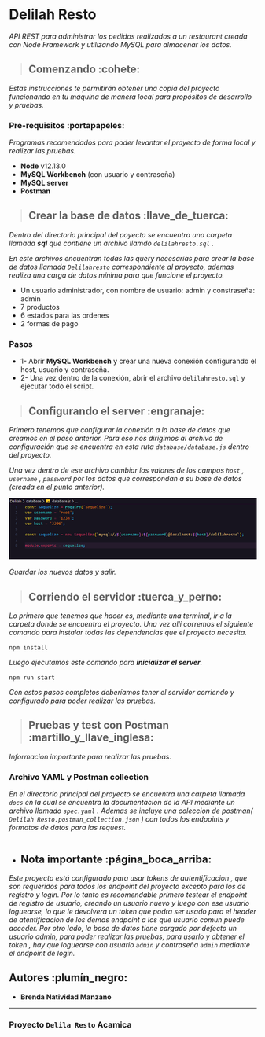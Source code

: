 # Delilah Resto
_API REST para administrar los pedidos realizados a un restaurant creada con Node Framework y utilizando MySQL para almacenar  los datos._
> ## Comenzando :cohete:
_Estas instrucciones te permitirán obtener una copia del proyecto funcionando en tu máquina de manera local para propósitos de desarrollo y pruebas._
### Pre-requisitos :portapapeles:
_Programas recomendados para poder levantar el proyecto de forma local y realizar las pruebas._
* __Node__ v12.13.0
* __MySQL Workbench__ (con usuario y contraseña)
* __MySQL server__
* __Postman__
 >## Crear la base de datos :llave_de_tuerca: 
_Dentro del directorio principal del poyecto se encuentra una carpeta llamada __sql__ que contiene un archivo llamdo `delilahresto.sql` ._

_En este archivos encuentran todas las query necesarias para crear la base de datos llamada `Delilahresto` correspondiente al proyecto, ademas realiza una carga de datos mínima para que funcione el proyecto._
* Un usuario administrador, con nombre de usuario: admin y constraseña: admin
* 7 productos
* 6 estados para las ordenes
* 2 formas de pago
### Pasos
* 1- Abrir __MySQL Workbench__ y crear una nueva conexión configurando el host, usuario y contraseña.
* 2- Una vez dentro de la conexión, abrir el archivo `delilahresto.sql` y ejecutar todo el script.

> ## Configurando el server  :engranaje:
_Primero tenemos que configurar la conexión a la base de datos que creamos en el paso anterior._
_Para eso nos dirigimos al archivo de configuración que se encuentra en esta ruta `database/database.js` dentro del proyecto._

_Una vez dentro de ese archivo cambiar los valores de los campos `host` , `username` , `password` por los datos que correspondan a su base de datos (creada en el punto  anterior)._

![ejemplo](Captura.PNG)

_Guardar los nuevos datos y salir._

> ## Corriendo el servidor  :tuerca_y_perno:
_Lo primero que tenemos que hacer es, mediante una terminal, ir a la carpeta donde se encuentra el proyecto._
_Una vez allí corremos el siguiente comando para instalar todas las dependencias que el proyecto necesita._
```
npm install
```
_Luego ejecutamos este comando para **inicializar el server**._
```
npm run start
```
_Con estos pasos completos deberíamos tener el servidor corriendo y configurado para poder realizar las pruebas._
> ## Pruebas y test con Postman :martillo_y_llave_inglesa:
_Informacion importante para realizar las pruebas._
### Archivo YAML y Postman collection
_En el directorio principal del proyecto se encuentra una carpeta llamada `docs` en la cual se encuentra la documentacion de la API mediante un archivo llamado `spec.yaml` ._
_Ademas se incluye una coleccion de postman( `Delilah Resto.postman_collection.json` ) con todos los endpoints y formatos de datos para las request._
```

```
* ## Nota importante :página_boca_arriba:
_Este proyecto está configurado para usar tokens de autentificacion , que son requeridos para todos los endpoint del proyecto excepto para los de registro y login._
_Por lo tanto es recomendable primero testear el endpoint de registro de usuario, creando un usuario nuevo y luego con ese usuario loguearse, lo que le devolvera un token que podra ser usado para el header de atentificacion de los demas endpoint a los que usuario comun puede acceder._
_Por otro lado, la base de datos tiene cargado por defecto un usuario admin, para poder realizar las pruebas, para usarlo y obtener el token , hay que loguearse con usuario `admin` y contraseña `admin` mediante el endpoint de login._
## Autores :plumín_negro:
* **Brenda Natividad Manzano**
---
### Proyecto `Delila Resto` Acamica